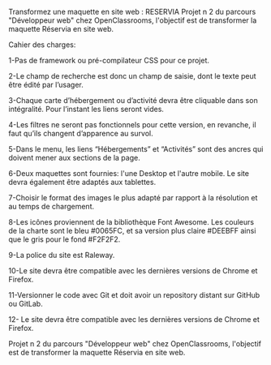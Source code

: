 
Transformez une maquette en site web : RESERVIA
Projet n 2 du parcours "Développeur web" chez OpenClassrooms, l'objectif est de transformer la maquette Réservia en site web.

Cahier des charges:


1-Pas de framework ou pré-compilateur CSS pour ce projet.

2-Le champ de recherche est donc un champ de saisie, dont le texte peut être édité par l’usager.

3-Chaque carte d’hébergement ou d’activité devra être cliquable dans son intégralité. Pour l’instant les liens seront vides.

4-Les filtres ne seront pas fonctionnels pour cette version, en revanche, il faut qu’ils changent d’apparence au survol. 

5-Dans le menu, les liens “Hébergements” et “Activités” sont des ancres qui doivent mener aux sections de la page.

6-Deux maquettes sont fournies: l'une Desktop et l'autre mobile. Le site devra également être adaptés aux tablettes.

7-Choisir le format des images le plus adapté par rapport à la résolution et au temps de chargement.

8-Les icônes proviennent de la bibliothèque Font Awesome. Les couleurs de la charte sont le bleu #0065FC, et sa version plus claire #DEEBFF ainsi que le gris pour le fond #F2F2F2.

9-La police du site est Raleway.

10-Le site devra être compatible avec les dernières versions de Chrome et Firefox.

11-Versionner le code avec Git et doit avoir un repository distant sur GitHub ou GitLab.

12- Le site devra être compatible avec les dernières versions de Chrome et Firefox.

Projet n 2 du parcours "Développeur web" chez OpenClassrooms, l'objectif est de transformer la maquette Réservia en site web.


